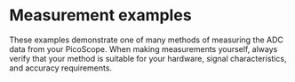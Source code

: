 # Measurement examples

These examples demonstrate one of many methods of measuring the ADC data from your PicoScope.
When making measurements yourself, always verify that your method is suitable for your hardware, signal characteristics, and accuracy requirements.

